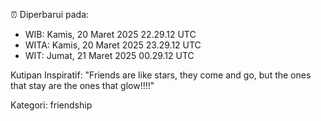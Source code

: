 ⏰ Diperbarui pada:
- WIB: Kamis, 20 Maret 2025 22.29.12 UTC
- WITA: Kamis, 20 Maret 2025 23.29.12 UTC
- WIT: Jumat, 21 Maret 2025 00.29.12 UTC

Kutipan Inspiratif:
"Friends are like stars, they come and go, but the ones that stay are the ones that glow!!!!"


Kategori: friendship

